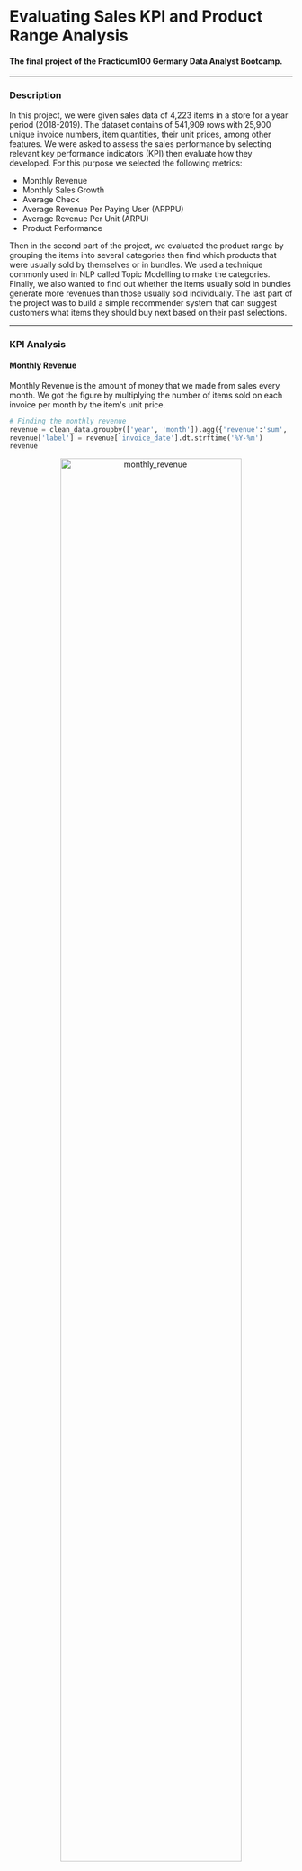 # Evaluating Sales KPI and Product Range Analysis
#### The final project of the Practicum100 Germany Data Analyst Bootcamp. 
***
### Description
In this project, we were given sales data of 4,223 items in a store for a year period (2018-2019).
The dataset contains of 541,909 rows with 25,900 unique invoice numbers, item quantities, their unit prices, among other 
features. We were asked to assess the sales performance by selecting relevant key performance indicators (KPI) then 
evaluate how they developed. For this purpose we selected the following metrics:
- Monthly Revenue
- Monthly Sales Growth
- Average Check
- Average Revenue Per Paying User (ARPPU)
- Average Revenue Per Unit (ARPU)
- Product Performance

Then in the second part of the project, we evaluated the product range by grouping the items into several categories 
then find which products that were usually sold by themselves or in bundles. We used a technique commonly used in NLP 
called Topic Modelling to make the categories. Finally, we also wanted to find out whether the items usually sold in bundles 
generate more revenues than those usually sold individually. The last part of the project was to build a simple recommender system that can suggest customers what items they should 
buy next based on their past selections.

***
### KPI Analysis
#### Monthly Revenue

Monthly Revenue is the amount of money that we made from sales 
every month. We got the figure by multiplying the number of items 
sold on each invoice per month by the item's unit price.
~~~python
# Finding the monthly revenue
revenue = clean_data.groupby(['year', 'month']).agg({'revenue':'sum', 'invoice_date':'min'}).reset_index()
revenue['label'] = revenue['invoice_date'].dt.strftime('%Y-%m')
revenue
~~~

<p align="center">
<img src="https://github.com/persadha/practicum100_portfolios/blob/main/KPI%20and%20Product%20Range%20Analysis/images/monthly_revenue.png" alt="monthly_revenue" width="80%"/>
</p>

From November 2018 to December 2019 the revenue grew around 3% with the highest groeth in November 2019 
where the sales made $1,483,942 revenue. There were some periods where revenues were underperformed however the biggest 
decline would be on December 2019 with -0.66% loss to $507470 which is a lso the current state of this metric.

#### Percent Growth
Percent Growth shows how much revenue changes every month in percentage compared to the previous month's. 
A positive value means that we earn more income than last month. In a same way, a negative value means 
we lost money. The figure is calculated by the change of revenue each month divided by the previous 
month's income.

~~~python
# Calculating percent growth
revenue['growth'] = revenue['revenue'].pct_change().fillna(0)
revenue['color'] = revenue['growth'].apply(lambda x: 'firebrick' if x < 0 else 'forestgreen')
revenue
~~~

<p align="center">
<img src="https://github.com/persadha/practicum100_portfolios/blob/main/KPI%20and%20Product%20Range%20Analysis/images/percent_growth.png" alt="percent_growth" width="80%"/>
</p>

Despite having an average of 1% growth, the store saw 5.39% as the highest growth in December 2018. Currently the growth is
at -0.66% level.

#### Average check

The average check is the number of invoices in a month divided by the number of paying customers. 
This indicator shows how many transactions per person made in a particular month.
To find the number of invoices in amount, we first group the data by year, month, and invoice_no and 
count only the number of invoices with quantity at least one.

~~~python
# Merging the dataframes
check = pd.merge(invoice, customer, on=['year', 'month','label', 'invoice_date'], how='left')
check.columns = ['year', 'month', 'n_invoice', 'invoice_date', 'label', 'n_customer']

# Calculating the average check
check['check'] = check['n_invoice']/check['n_customer']
check
~~~

<p align="center">
<img src="https://github.com/persadha/practicum100_portfolios/blob/main/KPI%20and%20Product%20Range%20Analysis/images/average_check.png" alt="average_check" width="80%"/>
</p>

The average check for the sales is 2.3 and currently at 2.3. The highest value recorded is on November 2019 with 3.71 

#### ARPPU

Average Revenue Per Paying User (ARPPU) is the metric that shows how much money a single user makes. 
The figure is calculated by dividing the revenue by the number of paying customers per month.

~~~python
arppu = pd.merge(revenue, customer, on=['year', 'month', 'invoice_date', 'label'], how='left')
arppu.columns = ['year', 'month', 'revenue', 'invoice_date', 'label', 'growth', 'color', 'n_customer']
arppu['arppu'] = arppu['revenue']/arppu['n_customer']
arppu
~~~

<p align="center">
<img src="https://github.com/persadha/practicum100_portfolios/blob/main/KPI%20and%20Product%20Range%20Analysis/images/arppu.png" alt="arppu" width="80%"/>
</p>

The average ARPPU is 1115 and the highest ARPPU was found on November 2019 with 1883.

#### ARPU

Average Revenue Per Unit is the amount of money we can expect to receive from selling a single product. 
It is calculated by dividing the monthly revenue by the number of products sold in a month.


~~~python
# Merging the dataframes and calculating the ARPU
arpu = pd.merge(quantity, revenue, on=['year', 'month', 'invoice_date', 'label'], how='left')
arpu['arpu'] = arpu['revenue']/arpu['quantity']
arpu
~~~

<p align="center">
<img src="https://github.com/persadha/practicum100_portfolios/blob/main/KPI%20and%20Product%20Range%20Analysis/images/arpu.png" alt="arpu" width="80%"/>
</p>

The sales generated a relatively stable revenue per unit, which on average is 1.82. There was a 
relatively high figure in December 2018, where the ARPU was 2.21 points.

#### Product Performance
The product performnace is basically showing the number of top n products based on revenue.

~~~python
def show_top(n_highest):
    '''
    Description:
    Display of top n products based on revenue.
    '''
    result = (clean_data
              .groupby(['stock_code', 'description'])
              .sum()['revenue']
              .sort_values(ascending=False)
              .head(n_highest).reset_index()
             )
    fig, ax = plt.subplots(figsize=(10,round(n_highest*0.5)), dpi=75)
    sns.barplot(data=result, y=result.description.map(lambda x: x.title()), x='revenue', color='teal', orient='h')
    
    for row in result.itertuples():
        ax.text(row.revenue+10000,
                row.Index,
                s=round(row.revenue, 2), 
                horizontalalignment='center',
                verticalalignment='bottom')
    plt.title('The Top {} Products Based on Revenue'.format(n_highest), fontdict={'size':16})
    plt.xlabel('Revenue')
    plt.xlim(0, result.revenue.max()+25000)
    plt.ylabel('Item Name')
    plt.show()

# Showing the top 25 products
show_top(25)
~~~

<p align="center">
<img src="https://github.com/persadha/practicum100_portfolios/blob/main/KPI%20and%20Product%20Range%20Analysis/images/product_performance.png" alt="product_performance" width="80%"/>
</p>

The above figures shows the 3, 10, and 25 top products based on the revenue. Among the top performers 
are `Regency Cakestand 3 Tier`, `Paper Craft`, `Little Birdie`, and `White Hanging Heart T-Light Holder`.

Three KPIs show that the most profitable month is November 2019, where it scored the highest 
revenue, check, and ARPPU. After looking deeper into the data, we found that this trend was driven by 
Christmas related items. Customers started to make Christmas decorations for gifts in November and bought 
the supplies at this time of the year. 
This also explains why the revenue in December 2018 dropped. All decorations and gifts supposedly were already handed out and fewer people searched for these supplies.


We presented our finding in a Tableau dashboard which can be accessed [here](https://public.tableau.com/app/profile/widianto.persadha/viz/KPI_16275523309270/Dashboard?publish=yes).


***
## Product Range Analysis
### Finding Items Commonly Sold In Bundles
For this task, we use the fact that there were already keywords in the product's name that indicated 
if an item are sold in group. Those words are `set of`, `box of`, `pack of`, `bundle of`.

```python
# Creating a boolean column to find a row that consist of the keywords
keywords = ['box of', 'set of', 'pack of', 'bundle of']

clean_data['is_bundle'] = (clean_data['description']
                           .apply(lambda x: True if any(w in x for w in keywords) else False))


from collections import Counter
Counter(clean_data.query('is_bundle == True')['description']).most_common(5)
```

<p align="left">
<img src="https://github.com/persadha/practicum100_portfolios/blob/main/KPI%20and%20Product%20Range%20Analysis/images/bundles.png" alt="bundles" width="50%"/>
</p>


### Find Product Categories

The dataset provided us with the item names under the `description` column. There was, however, no other 
columns in the dataset that gave information which category an item belongs to. Consequently, we had to 
consider other methods to help us in grouping the items.

In the Natural Language Processing domain, a technique called Topic Modelling aims to discover the topic 
in a collection of documents, which is in this case quite similar to our objective. The model uses the 
method known as Latent Dirichlet Allocation (LDA), which assumes that a document consists of a collection 
of topics in a certain proportion. And each topic is a collection of keywords in a certain proportion. 
The method groups keywords based on the given suggested number of topics and calculate how much each 
keyword contributes to a particular topic.

We implemented Topic Modelling in this analysis with the help of a library called Gensim. We also used 
In addition, we pyLDAviz for visualizing the categories produced by Gensim. 

~~~python
# Importing Gensim library
import gensim
from gensim import corpora, models
from gensim.utils import simple_preprocess

# Importing pyLDAviz for visualization
import pyLDAvis
import pyLDAvis.gensim_models
~~~

The steps that we took in the analysis were the following:
1. Preprocessed the input text by tokenized the text into a smaller unit, removed the stop words, stemmed, and 
lemmatized the remaining words.
2. Created a Gensim dictionary and a corpus as a main input for the LDA model.
3. Ran the LDA model by giving the model an initial guess of the number of topics, the dictionary, 
and the corpus.
4. Visualized the model output using pyLDAviz.
5. Evaluated the model output by calculating the coherence model.
6. Repeated the modeling part using a different number of topics until we found the best coherence model.

To achieve the expected result we defined a function as follows:

~~~python
def get_corpus(df):
    words = [preprocess(line) for line in df.description]
    id2word = gensim.corpora.Dictionary(words)
    
    # Filter out any tokens that occur less than 10 times and no more that 35% of the corpus size
    id2word.filter_extremes(no_below=10, no_above=0.35)
    
    # Removing any gaps
    id2word.compactify()
    
    # Creating the corpus
    corpus = [id2word.doc2bow(text) for text in words]
    return corpus, id2word, words
~~~

Then feeded the item decriptions from the cleaned dataset as input to `get_corpus`.

~~~python
np.random.seed(0)

# Creating a corpus and dictionary from the input text
corpus, id2word, words = get_corpus(clean_data)
~~~

Finally, we ran the LDA model using the corpus and dictionary id2word from get_corpus. The model requires 
prior knowledge of the number of topics the document might have. As an initial guess, we assumed that 
there were 10 product categories.

~~~python
# Running the LDA model
lda_model =  gensim.models.LdaMulticore(corpus, num_topics=10, id2word = id2word, passes=2, workers=2)

from pprint import pprint

# Visualizing outputs from the model
for idx, topic in lda_model.print_topics(-1):
    pprint('Topic: {} Words: {}'.format(idx, topic))
~~~

The LDA model gives out ten topics with the probability of words that makes up each topic. As an example, 
in Topic 0 the 'light' keyword contributes 11.7% to the topic, 'heart' contributes 9%, 'decor' 8.5%, and 
so on.

<p align="center">
<img src="https://github.com/persadha/practicum100_portfolios/blob/main/KPI%20and%20Product%20Range%20Analysis/images/gensim_output.png" alt="gensim_output" width="80%"/>
</p>

One important thing to note is that the LDA model does not assign any title to the output topics. 
Therefore, we would need to name them manually later.

We used pyLDAviz to visualize the results.

<p align="center">
<img src="https://github.com/persadha/practicum100_portfolios/blob/main/KPI%20and%20Product%20Range%20Analysis/images/pyLDAviz.png" alt="pyLDAviz_img.png" width="80%"/>
</p>

The visualization showed several bubbles and bars charts in the main window. Each bubble represents a 
topic; the larger the bubble, the higher percentage of the words in the corpus is about that topic. 
Blue bars represent the overall frequency of each word in the corpus. Red bars give the estimated number 
of times a given topic generates a given term. For example, there are 40,000 counts of the word 'heart' 
in the corpus, as indicated by the blue bar. Topic 4 generates around 22,000 of them and Topic 2 around 
18,000, as shown by the red bars.

Additionally, the further the bubbles are away from each other, the more different they are.

The model gave us ten bubbles of the same size. Some bubbles intersected with the other, indicating that 
there are keywords found in more than one bubble.

To evaluate how good our selection of the number of topics is, we use a coherence model metric that came 
with the Gensim library.

```python
from gensim.models import CoherenceModel
```

<p align="left">
<img src="https://github.com/persadha/practicum100_portfolios/blob/main/KPI%20and%20Product%20Range%20Analysis/images/coherence_score.png" alt="coherence_score.png" width="50%"/>
</p>

Our selection of 10 topics gave us around 58% coherence. To find the best number of categories, we 
can repeat the modeling process with different value for number of topic and checked the resulting
coherence value. In this case we started with the initial 2 topics then repeated the process until
40 topics.

```python
np.random.seed(0)

def compute_coherence_values(dictionary, corpus, texts, limit, start=2, step=3):
    """
    Description:
    Compute c_v coherence for various number of topics

    Inputs:
    dictionary : Gensim dictionary
    corpus : Gensim corpus
    texts : List of input texts
    limit : Max num of topics

    Ouputs:
    model_list : List of LDA topic models
    coherence_values : Coherence values corresponding to the LDA model with respective number of topics
    """
    coherence_values = []
    model_list = []
    for num_topics in range(start, limit, step):
        model = gensim.models.LdaMulticore(corpus=corpus, num_topics=num_topics, id2word=id2word)
        model_list.append(model)
        coherencemodel = CoherenceModel(model=model, texts=texts, dictionary=dictionary, coherence='c_v')
        coherence_values.append(coherencemodel.get_coherence())

    return model_list, coherence_values

model_list, coherence_values = compute_coherence_values(dictionary=id2word, corpus=corpus, texts=words, start=2, limit=40, step=4)
```

Plotting the coherence values,

<p align="center">
<img src="https://github.com/persadha/practicum100_portfolios/blob/main/KPI%20and%20Product%20Range%20Analysis/images/coherence_plot.png" alt="coherence_plot.png" width="80%"/>
</p>

<p align="left">
<img src="https://github.com/persadha/practicum100_portfolios/blob/main/KPI%20and%20Product%20Range%20Analysis/images/coherence_highest.png" alt="coherence_highest.png" width="50%"/>
</p>

Our iterative process suggested that selecting 26 topics give the best coherence score of around 60%. However, 
since this value was not so much different that the one we got initially (58%) we will stick 10 product categories. 
Surely it would help customers a lot by not confusing them with too many product groups.

The final step is to assign the category to each item in the description column. We can use the model and corpus that 
have been trained to assign the groupings.

```python
def topic_prediction(item):
    '''
    Description:
    Find the topic the input text most associated with
    
    Parameters:
    A string type text input
    
    Returns
    The Topic with the highest probability
    '''
    text = preprocess(item)
    corpus = id2word.doc2bow(text)
    output = list(lda_model[corpus])
    topics = sorted(output, key=lambda x: x[1], reverse=True)
    return topics[0][0]

clean_data['category'] = clean_data['description'].apply(topic_prediction)
clean_data
```

<p align="center">
<img src="https://github.com/persadha/practicum100_portfolios/blob/main/KPI%20and%20Product%20Range%20Analysis/images/product_categories.png" alt="product_categories.png" width="90%"/>
</p>

Even though we picked 10 categories for the product range, our selection was far from perfect. 
There were still many ways to improve our model, such as choosing a different hyperparameter, applying the 
TF-IDF method, utilizing the Gensim LDA Mallet model as suggested by some references, or using the output 
categories as target labels and run a supervised machine learning method to the dataset. However, due to 
time restrictions, we kept these options as future recommendations. One caveat of the technique is that 
the model does not assign the naming to the output topics/categories.

<p align="center">
<img src="https://github.com/persadha/practicum100_portfolios/blob/main/KPI%20and%20Product%20Range%20Analysis/images/bundles_distributions.png" alt="bundles_distributions.png" width="90%"/>
</p>




## Hypothesis Testing
On the last section we separated the items into two groups, the one that were commonly sold individually
and those who were commonly sold in bundles. Now we would like to know if the two groups generate different 
revenues. Plotting the revenues of both groups after removing the outliers showed us that the 
distributions were skewed. We confirmed this by testing the normalityt using the Shapiro-Wilk Normality Test
with the following hypothesis:

- Null hypothesis,  𝐻_0 : The samples are from the normal (Gaussian) distribution.
- Alternate hypothesis  𝐻_𝐴 : The samples are not from the normal (Gaussian) distribution.

```python
from scipy.stats import shapiro

_, p_value = shapiro(items_group)

alpha = 0.05
if p_value > alpha:
    print('The samples of `item_groups` dataset are from the normal (Gaussian) distribution (fail to reject H_0).')
else:
    print('The samples of `item_groups` dataset are not from the normal (Gaussian) distribution (reject H_0).')

```

The p-values obtained after applying both groups to the function are less than 0.001. Therefore we 
confirmed that both distributions were not Gaussian. Consequently we could not use the Student's t-Test 
for the hypothesis testing since the required assumption normally distributed samples was not satisfied.
We used the non-parametric Mann-Whitney U Test instead and defined the following null and alternate 
hypotheses:

- Null hypothesis,  𝐻_0 : There is no statistically significant difference between the average revenue 
of the bundle dataset and the non_bundle dataset.
- Alternate hypothesis  𝐻_𝐴 : There exists a statistically significant difference between the average 
revenue of the bundle dataset and the non_bundle dataset.

```python
from scipy.stats import mannwhitneyu

# Hypothesis testing using the non-parametric method
_, p_value = mannwhitneyu(bundled, non_bundled)
print('Mann Whitney p-value {}'.format(p_value))

alpha = 0.05
if p_value > alpha:
    print('There is no statistically significant difference between')
    print('the average revenue of the `bundle` dataset and the `non_bundle` dataset (fail to reject H_0)')      
else:
    print('There exists a statistically significant difference')
    print('between the average revenue of the `bundle` dataset and the `non_bundle` dataset. (reject H_0)')
```

<p align="center">
<img src="https://github.com/persadha/practicum100_portfolios/blob/main/KPI%20and%20Product%20Range%20Analysis/images/hypothesis_testing.png" alt="hypothesis_testing.png" width="50%"/>
</p>

